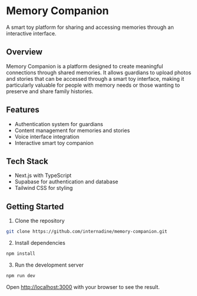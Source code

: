 # Memory Companion

A smart toy platform for sharing and accessing memories through an interactive interface.

## Overview
Memory Companion is a platform designed to create meaningful connections through shared memories. It allows guardians to upload photos and stories that can be accessed through a smart toy interface, making it particularly valuable for people with memory needs or those wanting to preserve and share family histories.

## Features
- Authentication system for guardians
- Content management for memories and stories
- Voice interface integration
- Interactive smart toy companion

## Tech Stack
- Next.js with TypeScript
- Supabase for authentication and database
- Tailwind CSS for styling

## Getting Started

1. Clone the repository
```bash
git clone https://github.com/internadine/memory-companion.git
```

2. Install dependencies
```bash
npm install
```

3. Run the development server
```bash
npm run dev
```

Open [http://localhost:3000](http://localhost:3000) with your browser to see the result.

